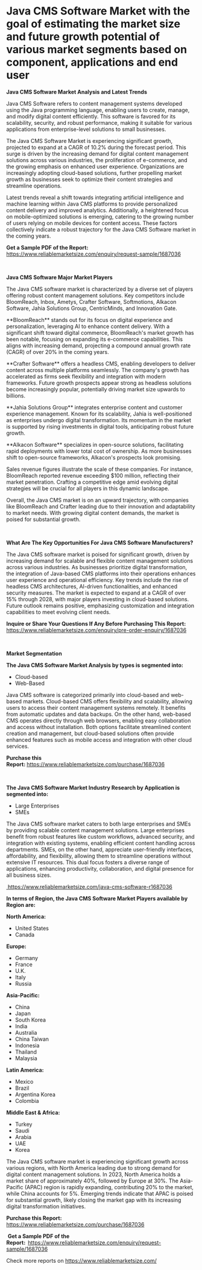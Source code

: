 <p><h1>Java CMS Software Market with the goal of estimating the market size and future growth potential of various market segments based on component, applications and end user</h1></p><p><strong>Java CMS Software Market Analysis and Latest Trends</strong></p>
<p><p>Java CMS Software refers to content management systems developed using the Java programming language, enabling users to create, manage, and modify digital content efficiently. This software is favored for its scalability, security, and robust performance, making it suitable for various applications from enterprise-level solutions to small businesses.</p><p>The Java CMS Software Market is experiencing significant growth, projected to expand at a CAGR of 10.2% during the forecast period. This surge is driven by the increasing demand for digital content management solutions across various industries, the proliferation of e-commerce, and the growing emphasis on enhanced user experience. Organizations are increasingly adopting cloud-based solutions, further propelling market growth as businesses seek to optimize their content strategies and streamline operations. </p><p>Latest trends reveal a shift towards integrating artificial intelligence and machine learning within Java CMS platforms to provide personalized content delivery and improved analytics. Additionally, a heightened focus on mobile-optimized solutions is emerging, catering to the growing number of users relying on mobile devices for content access. These factors collectively indicate a robust trajectory for the Java CMS Software market in the coming years.</p></p>
<p><strong>Get a Sample PDF of the Report:&nbsp;</strong> <a href="https://www.reliablemarketsize.com/enquiry/request-sample/1687036?utm_campaign=1888&utm_medium=2&utm_source=Github&utm_content=ia&utm_term=31122024&utm_id=java-cms-software">https://www.reliablemarketsize.com/enquiry/request-sample/1687036</a></p>
<p>&nbsp;</p>
<p><strong>Java CMS Software Major Market Players</strong></p>
<p><p>The Java CMS software market is characterized by a diverse set of players offering robust content management solutions. Key competitors include BloomReach, Inbox, Ametys, Crafter Software, Softmotions, Alkacon Software, Jahia Solutions Group, CentricMinds, and Innovation Gate.</p><p>**BloomReach** stands out for its focus on digital experience and personalization, leveraging AI to enhance content delivery. With a significant shift toward digital commerce, BloomReach's market growth has been notable, focusing on expanding its e-commerce capabilities. This aligns with increasing demand, projecting a compound annual growth rate (CAGR) of over 20% in the coming years.</p><p>**Crafter Software** offers a headless CMS, enabling developers to deliver content across multiple platforms seamlessly. The company's growth has accelerated as firms seek flexibility and integration with modern frameworks. Future growth prospects appear strong as headless solutions become increasingly popular, potentially driving market size upwards to billions.</p><p>**Jahia Solutions Group** integrates enterprise content and customer experience management. Known for its scalability, Jahia is well-positioned as enterprises undergo digital transformation. Its momentum in the market is supported by rising investments in digital tools, anticipating robust future growth.</p><p>**Alkacon Software** specializes in open-source solutions, facilitating rapid deployments with lower total cost of ownership. As more businesses shift to open-source frameworks, Alkacon's prospects look promising.</p><p>Sales revenue figures illustrate the scale of these companies. For instance, BloomReach reported revenue exceeding $100 million, reflecting their market penetration. Crafting a competitive edge amid evolving digital strategies will be crucial for all players in this dynamic landscape.</p><p>Overall, the Java CMS market is on an upward trajectory, with companies like BloomReach and Crafter leading due to their innovation and adaptability to market needs. With growing digital content demands, the market is poised for substantial growth.</p></p>
<p>&nbsp;</p>
<p><strong>What Are The Key Opportunities For Java CMS Software Manufacturers?</strong></p>
<p><p>The Java CMS software market is poised for significant growth, driven by increasing demand for scalable and flexible content management solutions across various industries. As businesses prioritize digital transformation, the integration of Java-based CMS platforms into their operations enhances user experience and operational efficiency. Key trends include the rise of headless CMS architectures, AI-driven functionalities, and enhanced security measures. The market is expected to expand at a CAGR of over 15% through 2028, with major players investing in cloud-based solutions. Future outlook remains positive, emphasizing customization and integration capabilities to meet evolving client needs.</p></p>
<p><strong>Inquire or Share Your Questions If Any Before Purchasing This Report:</strong> <a href="https://www.reliablemarketsize.com/enquiry/pre-order-enquiry/1687036?utm_campaign=1888&utm_medium=2&utm_source=Github&utm_content=ia&utm_term=31122024&utm_id=java-cms-software">https://www.reliablemarketsize.com/enquiry/pre-order-enquiry/1687036</a></p>
<p>&nbsp;</p>
<p><strong>Market Segmentation</strong></p>
<p><strong>The Java CMS Software Market Analysis by types is segmented into:</strong></p>
<p><ul><li>Cloud-based</li><li>Web-Based</li></ul></p>
<p><p>Java CMS software is categorized primarily into cloud-based and web-based markets. Cloud-based CMS offers flexibility and scalability, allowing users to access their content management systems remotely. It benefits from automatic updates and data backups. On the other hand, web-based CMS operates directly through web browsers, enabling easy collaboration and access without installation. Both options facilitate streamlined content creation and management, but cloud-based solutions often provide enhanced features such as mobile access and integration with other cloud services.</p></p>
<p><strong>Purchase this Report:&nbsp;</strong><a href="https://www.reliablemarketsize.com/purchase/1687036?utm_campaign=1888&utm_medium=2&utm_source=Github&utm_content=ia&utm_term=31122024&utm_id=java-cms-software">https://www.reliablemarketsize.com/purchase/1687036</a></p>
<p>&nbsp;</p>
<p><strong>The Java CMS Software Market Industry Research by Application is segmented into:</strong></p>
<p><ul><li>Large Enterprises</li><li>SMEs</li></ul></p>
<p><p>The Java CMS software market caters to both large enterprises and SMEs by providing scalable content management solutions. Large enterprises benefit from robust features like custom workflows, advanced security, and integration with existing systems, enabling efficient content handling across departments. SMEs, on the other hand, appreciate user-friendly interfaces, affordability, and flexibility, allowing them to streamline operations without extensive IT resources. This dual focus fosters a diverse range of applications, enhancing productivity, collaboration, and digital presence for all business sizes.</p></p>
<p><a href="https://www.reliablemarketsize.com/java-cms-software-r1687036?utm_campaign=1888&utm_medium=2&utm_source=Github&utm_content=ia&utm_term=31122024&utm_id=java-cms-software">&nbsp;https://www.reliablemarketsize.com/java-cms-software-r1687036</a></p>
<p><strong>In terms of Region, the Java CMS Software Market Players available by Region are:</strong></p>
<p>
    <p> <strong> North America: </strong>
        <ul>
            <li>United States</li>
            <li>Canada</li>
        </ul>
        </p> 
    <p> <strong> Europe: </strong>
        <ul>
            <li>Germany</li>
            <li>France</li>
            <li>U.K.</li>
            <li>Italy</li>
            <li>Russia</li>
        </ul>
        </p> 
    <p> <strong> Asia-Pacific: </strong>
        <ul>
            <li>China</li>
            <li>Japan</li>
            <li>South Korea</li>
            <li>India</li>
            <li>Australia</li>
            <li>China Taiwan</li>
            <li>Indonesia</li>
            <li>Thailand</li>
            <li>Malaysia</li>
        </ul>
        </p> 
    <p> <strong> Latin America: </strong>
        <ul>
            <li>Mexico</li>
            <li>Brazil</li>
            <li>Argentina Korea</li>
            <li>Colombia</li>
        </ul>
        </p> 
    <p> <strong> Middle East & Africa: </strong>
        <ul>
            <li>Turkey</li>
            <li>Saudi</li>
            <li>Arabia</li>
            <li>UAE</li>
            <li>Korea</li>
        </ul>
    </p>
    </p>
<p><p>The Java CMS software market is experiencing significant growth across various regions, with North America leading due to strong demand for digital content management solutions. In 2023, North America holds a market share of approximately 40%, followed by Europe at 30%. The Asia-Pacific (APAC) region is rapidly expanding, contributing 20% to the market, while China accounts for 5%. Emerging trends indicate that APAC is poised for substantial growth, likely closing the market gap with its increasing digital transformation initiatives.</p></p>
<p><strong>Purchase this Report: </strong><a href="https://www.reliablemarketsize.com/purchase/1687036?utm_campaign=1888&utm_medium=2&utm_source=Github&utm_content=ia&utm_term=31122024&utm_id=java-cms-software">https://www.reliablemarketsize.com/purchase/1687036</a></p>
<p>&nbsp;<strong>Get a Sample PDF of the Report:&nbsp;&nbsp;</strong><a href="https://www.reliablemarketsize.com/enquiry/request-sample/1687036?utm_campaign=1888&utm_medium=2&utm_source=Github&utm_content=ia&utm_term=31122024&utm_id=java-cms-software">https://www.reliablemarketsize.com/enquiry/request-sample/1687036</a></p>
<p><strong></strong></p>
<p>Check more reports on <a href="https://www.reliablemarketsize.com/?utm_campaign=1888&utm_medium=2&utm_source=Github&utm_content=ia&utm_term=31122024&utm_id=java-cms-software">https://www.reliablemarketsize.com/</a></p>